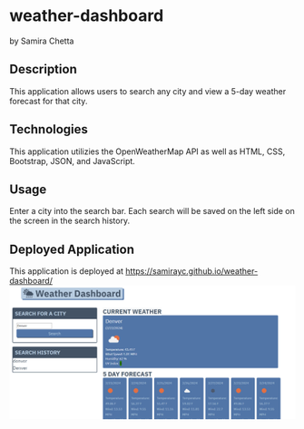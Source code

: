 # weather-dashboard
by Samira Chetta

## Description
This application allows users to search any city and view a 5-day weather forecast for that city.

## Technologies
This application utilizies the OpenWeatherMap API as well as HTML, CSS, Bootstrap, JSON, and JavaScript.

## Usage
Enter a city into the search bar. Each search will be saved on the left side on the screen in the search history.

## Deployed Application
This application is deployed at https://samirayc.github.io/weather-dashboard/
![Dashboard Image](weather-dashboard.png)